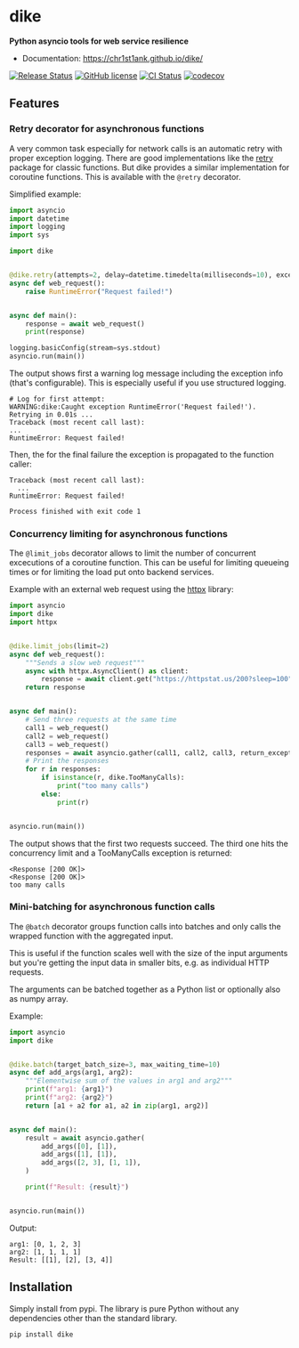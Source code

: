 # dike

**Python asyncio tools for web service resilience**

* Documentation: <https://chr1st1ank.github.io/dike/>

[<img src="https://img.shields.io/pypi/v/dike.svg" alt="Release Status">](https://pypi.python.org/pypi/dike)
[![GitHub license](https://img.shields.io/github/license/chr1st1ank/dike)](https://github.com/chr1st1ank/dike/blob/main/LICENSE)
[<img src="https://github.com/chr1st1ank/dike/actions/workflows/test.yml/badge.svg?branch=main" alt="CI Status">](https://github.com/chr1st1ank/dike/actions)
[![codecov](https://codecov.io/gh/chr1st1ank/dike/branch/main/graph/badge.svg?token=4oBkRHXbfa)](https://codecov.io/gh/chr1st1ank/dike)


## Features

### Retry decorator for asynchronous functions
A very common task especially for network calls is an automatic retry with proper exception
logging. There are good implementations like the [retry](https://pypi.org/project/retry/)
package for classic functions. But dike provides a similar implementation for coroutine functions.
This is available with the `@retry` decorator.

Simplified example:
```python
import asyncio
import datetime
import logging
import sys

import dike


@dike.retry(attempts=2, delay=datetime.timedelta(milliseconds=10), exception_types=RuntimeError)
async def web_request():
    raise RuntimeError("Request failed!")


async def main():
    response = await web_request()
    print(response)

logging.basicConfig(stream=sys.stdout)
asyncio.run(main())
```

The output shows first a warning log message including the exception info (that's configurable).
This is especially useful if you use structured logging.
```
# Log for first attempt:
WARNING:dike:Caught exception RuntimeError('Request failed!'). Retrying in 0.01s ...
Traceback (most recent call last):
...
RuntimeError: Request failed!
```

Then, the for the final failure the exception is propagated to the function caller:
```
Traceback (most recent call last):
  ...
RuntimeError: Request failed!

Process finished with exit code 1
```


### Concurrency limiting for asynchronous functions
The `@limit_jobs` decorator allows to limit the number of concurrent excecutions of a coroutine
function. This can be useful for limiting queueing times or for limiting the load put
onto backend services.

Example with an external web request using the [httpx](https://github.com/encode/httpx) library:

```python
import asyncio
import dike
import httpx


@dike.limit_jobs(limit=2)
async def web_request():
    """Sends a slow web request"""
    async with httpx.AsyncClient() as client:
        response = await client.get("https://httpstat.us/200?sleep=100")
    return response


async def main():
    # Send three requests at the same time
    call1 = web_request()
    call2 = web_request()
    call3 = web_request()
    responses = await asyncio.gather(call1, call2, call3, return_exceptions=True)
    # Print the responses
    for r in responses:
        if isinstance(r, dike.TooManyCalls):
            print("too many calls")
        else:
            print(r)


asyncio.run(main())
```

The output shows that the first two requests succeed. The third one hits the concurrency limit and a TooManyCalls exception is returned:
```
<Response [200 OK]>
<Response [200 OK]>
too many calls
```

### Mini-batching for asynchronous function calls
The `@batch` decorator groups function calls into batches and only calls the wrapped function
with the aggregated input.

This is useful if the function scales well with the size of the input arguments but you're
getting the input data in smaller bits, e.g. as individual HTTP requests.

The arguments can be batched together as a Python list or optionally also as numpy array.

Example:

```python
import asyncio
import dike


@dike.batch(target_batch_size=3, max_waiting_time=10)
async def add_args(arg1, arg2):
    """Elementwise sum of the values in arg1 and arg2"""
    print(f"arg1: {arg1}")
    print(f"arg2: {arg2}")
    return [a1 + a2 for a1, a2 in zip(arg1, arg2)]


async def main():
    result = await asyncio.gather(
        add_args([0], [1]),
        add_args([1], [1]),
        add_args([2, 3], [1, 1]),
    )

    print(f"Result: {result}")


asyncio.run(main())
```

Output:
```
arg1: [0, 1, 2, 3]
arg2: [1, 1, 1, 1]
Result: [[1], [2], [3, 4]]
```

## Installation
Simply install from pypi. The library is pure Python without any dependencies other than the
standard library.
```
pip install dike
```
